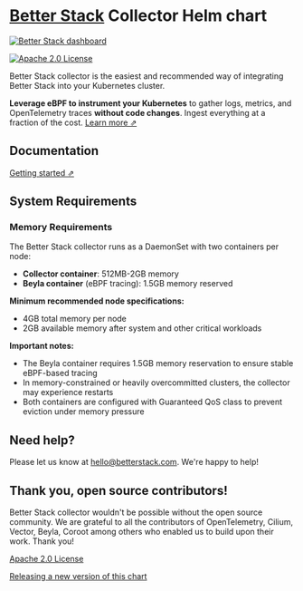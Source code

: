 # [Better Stack](https://betterstack.com/logs) Collector Helm chart

[![Better Stack dashboard](https://github.com/user-attachments/assets/3975906e-0131-4e55-bc57-5b2cf079f24c)](https://betterstack.com/tracing)

[![Apache 2.0 License](https://img.shields.io/badge/license-Apache%202.0-blue.svg)](LICENSE.md)

Better Stack collector is the easiest and recommended way of integrating Better Stack into your Kubernetes cluster. 

**Leverage eBPF to instrument your Kubernetes** to gather logs, metrics, and OpenTelemetry traces **without code changes**. Ingest everything at a fraction of the cost. [Learn more ⇗](https://betterstack.com/tracing)

## Documentation

[Getting started ⇗](https://betterstack.com/docs/logs/collector/#getting-started)

## System Requirements

### Memory Requirements

The Better Stack collector runs as a DaemonSet with two containers per node:
- **Collector container**: 512MB-2GB memory
- **Beyla container** (eBPF tracing): 1.5GB memory reserved

**Minimum recommended node specifications:**
- 4GB total memory per node
- 2GB available memory after system and other critical workloads

**Important notes:**
- The Beyla container requires 1.5GB memory reservation to ensure stable eBPF-based tracing
- In memory-constrained or heavily overcommitted clusters, the collector may experience restarts
- Both containers are configured with Guaranteed QoS class to prevent eviction under memory pressure

## Need help?

Please let us know at [hello@betterstack.com](mailto:hello@betterstack.com). We're happy to help!

## Thank you, open source contributors!

Better Stack collector wouldn't be possible without the open source community. We are grateful to all the contributors of OpenTelemetry, Cilium, Vector, Beyla, Coroot among others who enabled us to build upon their work. Thank you!

[Apache 2.0 License](LICENSE.md)

[Releasing a new version of this chart](./how-to-release.md)
